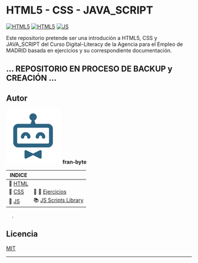 # HTML5 - CSS - JAVA_SCRIPT

[![HTML5](https://img.shields.io/badge/HTML-5-lightgrey.svg?style=for-the-badge&logo=appveyor)](/documentation/html5.md)
[![HTML5](https://img.shields.io/badge/CSS-green.svg?style=for-the-badge&logo=appveyor)](documentation/css.md)
[![JS](https://img.shields.io/badge/JS-red.svg?style=for-the-badge&logo=appveyor)](documentation/js.md)


Este repositorio pretende ser una introdución a HTML5, CSS y JAVA_SCRIPT del Curso Digital-Literacy de la Agencia para el Empleo de MADRID basada en ejercicios y su correspondiente documentación.

## ... REPOSITORIO EN PROCESO DE BACKUP y CREACIÓN ...

## Autor ️
<img src="mdArchives/logo.png"/> **fran-byte**


| INDICE |  |
| ------------- | ------------- |
| 📕  [HTML](/documentation/html5.md)     |  |
| 📕  [CSS](/documentation/css.md)  | :pencil: 📐 [Ejercicios](/tests/exercices.md) |
| 📕  [JS](/documentation/js.md)  | :books: [JS Scripts Library](/scripts_library/scripts.md)  |

&nbsp; 
&nbsp; 
.


## Licencia
[MIT](https://choosealicense.com/licenses/mit/)

---
